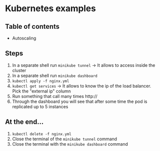 # Kubernetes examples #

## Table of contents ##
- Autoscaling

## Steps ##
1. In a separate shell run `minikube tunnel` -> It allows to access inside the cluster
2. In a separate shell run `minikube dashboard`
3. `kubectl apply -f nginx.yml`
4. `kubectl get services` -> It allows to know the ip of the load balancer. Pick the "external ip" column
5. Run something that call many times http://<external ip>
6. Through the dashboard you will see that after some time the pod is replicated up to 5 instances

## At the end... ##
1. `kubectl delete -f nginx.yml`
2. Close the terminal of the `minikube tunnel` command
3. Close the terminal with the `minikube dashboard` command
